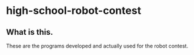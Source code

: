 # high-school-robot-contest
## What is this.
These are the programs developed and actually used for the robot contest.
